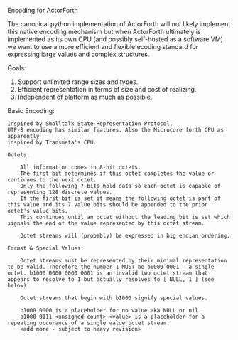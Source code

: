 Encoding for ActorForth

The canonical python implementation of ActorForth will not likely implement this native encoding mechanism but when ActorForth ultimately is implemented as its own CPU (and possibly self-hosted as a software VM) we want to use a more efficient and flexible ecoding standard for expressing large values and complex structures.

Goals:

1. Support unlimited range sizes and types.
2. Efficient representation in terms of size and cost of realizing.
3. Independent of platform as much as possible.

Basic Encoding:

	Inspired by Smalltalk State Representation Protocol.
	UTF-8 encoding has similar features. Also the Microcore forth CPU as apparently 
	inspired by Transmeta's CPU.

	Octets: 

		All information comes in 8-bit octets.
		The first bit determines if this octet completes the value or continues to the next octet.
		Only the following 7 bits hold data so each octet is capable of representing 128 discrete values. 
		If the first bit is set it means the following octet is part of this value and its 7 value bits should be appended to the prior octet's value bits.
		This continues until an octet without the leading bit is set which signals the end of the value represented by this octet stream.

		Octet streams will (probably) be expressed in big endian ordering.

	Format & Special Values:

		Octet streams must be represented by their minimal representation to be valid. Therefore the number 1 MUST be b0000 0001 - a single octet. b1000 0000 0000 0001 is an invalid two octet stream that appears to resolve to 1 but actually resolves to [ NULL, 1 ] (see below).

		Octet streams that begin with b1000 signify special values.

		b1000 0000 is a placeholder for no value aka NULL or nil.
		b1000 0111 <unsigned count> <value> is a placeholder for a repeating occurance of a single value octet stream. 
		<add more - subject to heavy revision>

